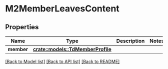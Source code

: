 # M2MemberLeavesContent

## Properties

Name | Type | Description | Notes
------------ | ------------- | ------------- | -------------
**member** | [**crate::models::TdMemberProfile**](TD_MemberProfile.md) |  | 

[[Back to Model list]](../README.md#documentation-for-models) [[Back to API list]](../README.md#documentation-for-api-endpoints) [[Back to README]](../README.md)


